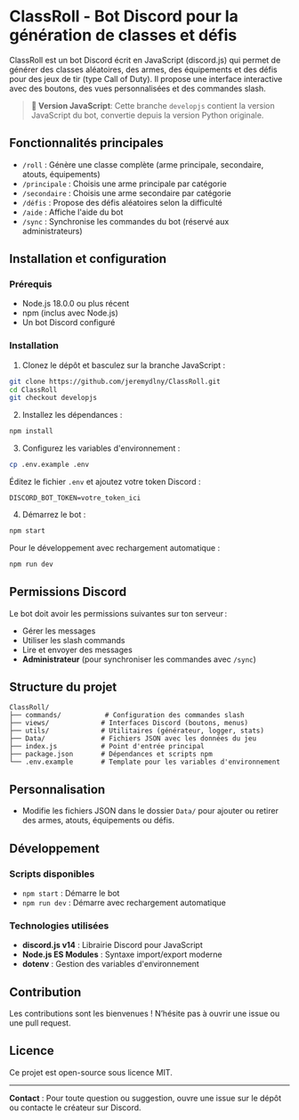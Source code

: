 # ClassRoll - Bot Discord pour la génération de classes et défis

ClassRoll est un bot Discord écrit en JavaScript (discord.js) qui permet de générer des classes aléatoires, des armes, des équipements et des défis pour des jeux de tir (type Call of Duty). Il propose une interface interactive avec des boutons, des vues personnalisées et des commandes slash.

> **🔄 Version JavaScript**: Cette branche `developjs` contient la version JavaScript du bot, convertie depuis la version Python originale.

## Fonctionnalités principales

- `/roll` : Génère une classe complète (arme principale, secondaire, atouts, équipements)
- `/principale` : Choisis une arme principale par catégorie
- `/secondaire` : Choisis une arme secondaire par catégorie
- `/défis` : Propose des défis aléatoires selon la difficulté
- `/aide` : Affiche l'aide du bot
- `/sync` : Synchronise les commandes du bot (réservé aux administrateurs)

## Installation et configuration

### Prérequis
- Node.js 18.0.0 ou plus récent
- npm (inclus avec Node.js)
- Un bot Discord configuré

### Installation

1. Clonez le dépôt et basculez sur la branche JavaScript :
```bash
git clone https://github.com/jeremydlny/ClassRoll.git
cd ClassRoll
git checkout developjs
```

2. Installez les dépendances :
```bash
npm install
```

3. Configurez les variables d'environnement :
```bash
cp .env.example .env
```
Éditez le fichier `.env` et ajoutez votre token Discord :
```
DISCORD_BOT_TOKEN=votre_token_ici
```

4. Démarrez le bot :
```bash
npm start
```

Pour le développement avec rechargement automatique :
```bash
npm run dev
```

## Permissions Discord

Le bot doit avoir les permissions suivantes sur ton serveur :

- Gérer les messages
- Utiliser les slash commands
- Lire et envoyer des messages
- **Administrateur** (pour synchroniser les commandes avec `/sync`)

## Structure du projet

```
ClassRoll/
├── commands/           # Configuration des commandes slash
├── views/             # Interfaces Discord (boutons, menus)
├── utils/             # Utilitaires (générateur, logger, stats)
├── Data/              # Fichiers JSON avec les données du jeu
├── index.js           # Point d'entrée principal
├── package.json       # Dépendances et scripts npm
└── .env.example       # Template pour les variables d'environnement
```

## Personnalisation

- Modifie les fichiers JSON dans le dossier `Data/` pour ajouter ou retirer des armes, atouts, équipements ou défis.

## Développement

### Scripts disponibles
- `npm start` : Démarre le bot
- `npm run dev` : Démarre avec rechargement automatique

### Technologies utilisées
- **discord.js v14** : Librairie Discord pour JavaScript
- **Node.js ES Modules** : Syntaxe import/export moderne
- **dotenv** : Gestion des variables d'environnement

## Contribution

Les contributions sont les bienvenues ! N’hésite pas à ouvrir une issue ou une pull request.

## Licence

Ce projet est open-source sous licence MIT.

---

**Contact** : Pour toute question ou suggestion, ouvre une issue sur le dépôt ou contacte le créateur sur Discord.
